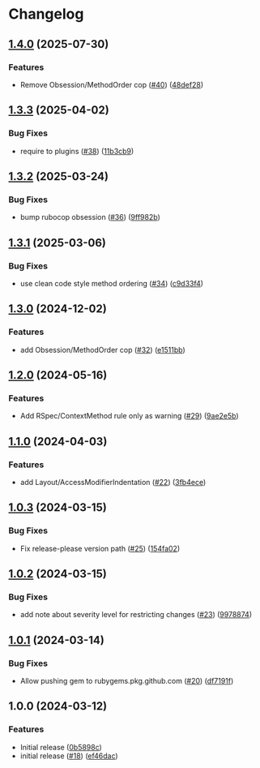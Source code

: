 # Changelog

## [1.4.0](https://github.com/sequra/sequra-style/compare/v1.3.3...v1.4.0) (2025-07-30)


### Features

* Remove Obsession/MethodOrder cop ([#40](https://github.com/sequra/sequra-style/issues/40)) ([48def28](https://github.com/sequra/sequra-style/commit/48def28a0c82959baadcf7195bd011f7b5a701a5))

## [1.3.3](https://github.com/sequra/sequra-style/compare/v1.3.2...v1.3.3) (2025-04-02)


### Bug Fixes

* require to plugins ([#38](https://github.com/sequra/sequra-style/issues/38)) ([11b3cb9](https://github.com/sequra/sequra-style/commit/11b3cb982329eec4ed295e59db258c21ff8296a5))

## [1.3.2](https://github.com/sequra/sequra-style/compare/v1.3.1...v1.3.2) (2025-03-24)


### Bug Fixes

* bump rubocop obsession ([#36](https://github.com/sequra/sequra-style/issues/36)) ([9ff982b](https://github.com/sequra/sequra-style/commit/9ff982bdc1a6ae72e06c093f31b54da4981c7bc8))

## [1.3.1](https://github.com/sequra/sequra-style/compare/v1.3.0...v1.3.1) (2025-03-06)


### Bug Fixes

* use clean code style method ordering ([#34](https://github.com/sequra/sequra-style/issues/34)) ([c9d33f4](https://github.com/sequra/sequra-style/commit/c9d33f4dad18ac168bf86071a6b8e75c423245f0))

## [1.3.0](https://github.com/sequra/sequra-style/compare/v1.2.0...v1.3.0) (2024-12-02)


### Features

* add Obsession/MethodOrder cop ([#32](https://github.com/sequra/sequra-style/issues/32)) ([e1511bb](https://github.com/sequra/sequra-style/commit/e1511bb5576c3b2d0e4cd28799ddb42a61913534))

## [1.2.0](https://github.com/sequra/sequra-style/compare/v1.1.0...v1.2.0) (2024-05-16)


### Features

* Add RSpec/ContextMethod rule only as warning ([#29](https://github.com/sequra/sequra-style/issues/29)) ([9ae2e5b](https://github.com/sequra/sequra-style/commit/9ae2e5bb007d5175986a7436e358d915e12c0c90))

## [1.1.0](https://github.com/sequra/sequra-style/compare/v1.0.3...v1.1.0) (2024-04-03)


### Features

* add Layout/AccessModifierIndentation ([#22](https://github.com/sequra/sequra-style/issues/22)) ([3fb4ece](https://github.com/sequra/sequra-style/commit/3fb4ecef5ee89e78592f4658b904c84ff98df953))

## [1.0.3](https://github.com/sequra/sequra-style/compare/v1.0.2...v1.0.3) (2024-03-15)


### Bug Fixes

* Fix release-please version path ([#25](https://github.com/sequra/sequra-style/issues/25)) ([154fa02](https://github.com/sequra/sequra-style/commit/154fa02e0f9cbeaa290f0c677b2cf97fcbb908cb))

## [1.0.2](https://github.com/sequra/sequra-style/compare/v1.0.1...v1.0.2) (2024-03-15)


### Bug Fixes

* add note about severity level for restricting changes ([#23](https://github.com/sequra/sequra-style/issues/23)) ([9978874](https://github.com/sequra/sequra-style/commit/99788746845c79e9e7239edd49df1286a9e38a5f))

## [1.0.1](https://github.com/sequra/sequra-style/compare/v1.0.0...v1.0.1) (2024-03-14)


### Bug Fixes

* Allow pushing gem to rubygems.pkg.github.com ([#20](https://github.com/sequra/sequra-style/issues/20)) ([df7191f](https://github.com/sequra/sequra-style/commit/df7191f7f212d416a4531d358b27769d45458cda))

## 1.0.0 (2024-03-12)


### Features

* Initial release ([0b5898c](https://github.com/sequra/sequra-style/commit/0b5898ce8dd54b2570a4eac51d5352c74f484570))
* initial release ([#18](https://github.com/sequra/sequra-style/issues/18)) ([ef46dac](https://github.com/sequra/sequra-style/commit/ef46dac4b7f6e1d6bbe89c155bb673219a0e30ba))

